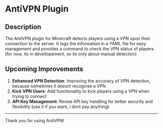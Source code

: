 # AntiVPN Plugin

## Description

The AntiVPN plugin for Minecraft detects players using a VPN upon their connection to the server. It logs the information in a YAML file for easy management and provides a command to check the VPN status of players.
(for now, its in devellopement, so its only about manual detection)

## Upcoming Improvements

1. **Enhanced VPN Detection**: Improving the accuracy of VPN detection, because sometimes it doesnt recognise a VPN
2. **Kick VPN Users**: Add functionality to kick players using a VPN when trying to connect
3. **API Key Management**: Revise API key handling for better security and flexibility (use it if you want, i dont pay anything)


---

Thank you for using AntiVPN!
